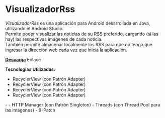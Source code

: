 # VisualizadorRss
<i>VisualizadorRss</i> es una aplicación para Android desarrollada en Java, utilizando el Android Studio. <br/>
Permite poder visualizar las noticias de su RSS preferido, cargando (si las hay) las respectivas imágenes de cada noticia. <br/>
También permite almacenar localmente los RSS para que no tenga que ingresar la dirección web cada vez que inicia la aplicación.<br/>

<b><a href="">Descarga</a></b>
<a>Enlace</a>

<b>Tecnologías Utilizadas:</b>
<ul>
  <li>RecyclerView (con Patrón Adapter)</li>
  <li>RecyclerView (con Patrón Adapter)</li>
  <li>RecyclerView (con Patrón Adapter)</li><li>RecyclerView (con Patrón Adapter)</li>
</ul>
- 
- HTTP Manager (con Patrón Singleton)
- Threads (con Thread Pool para las imágenes)
- 9-Patch
